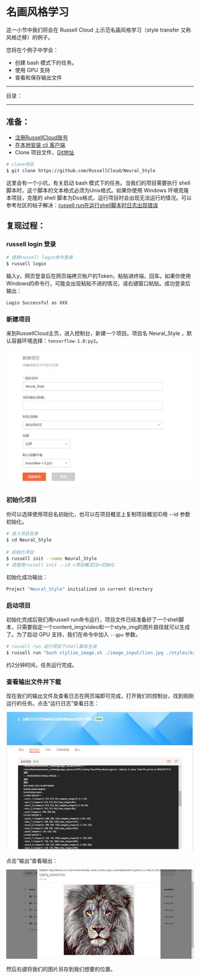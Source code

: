 # 名画风格学习

这一小节中我们将会在 Russell Cloud 上示范名画风格学习（style transfer 又称风格迁移）的例子。

您将在个例子中学会：
- 创建 bash 模式下的任务。
- 使用 GPU 支持
- 查看和保存输出文件

---

目录：
<!-- toc -->

---

## 准备：
* [注册RussellCloud账号](http://russellcloud.com/#register)
* [在本地安装 cli 客户端](/get-started/install.md)
* Clone 项目文件，[Git地址](https://github.com/RussellCloud/Neural_Style)
```bash
# clone项目
$ git clone https://github.com/RussellCloud/Neural_Style
```
这里会有一个小坑，有关启动 bash 模式下的任务。当我们的项目需要执行 shell 脚本时，这个脚本的文本格式必须为Unix格式。如果你使用 Windows 环境克隆本项目，克隆的 shell 脚本为Dos格式，运行项目时会出现无法运行的情况。可以参考社区的帖子解决：[russell run在运行shell脚本时日志出现错误](http://forum.russellcloud.com/read.php?tid=7&fid=9)

## 复现过程：

### russell login 登录
```bash
# 使用russell login命令登录
$ russell login
```
输入y，网页登录后在网页端拷贝账户的Token，粘贴进终端，回车。如果你使用Windows的命令行，可能会出现粘贴不进的情况，请右键窗口粘贴。成功登录后输出：
```bash
Login Successful as XXX
```

### 新建项目
来到RussellCloud主页，进入控制台，新建一个项目。项目名 Neural_Style ，默认容器环境选择：`tensorflow-1.0:py2`。

![](/asserts/img/style-transfer-newproject.jpg)

### 初始化项目
你可以选择使用项目名初始化，也可以在项目概览上复制项目概览ID用 --id 参数初始化。
```bash
# 进入项目目录
$ cd Neural_Style

# 初始化项目
$ russell init --name Neural_Style
# 或使用russell init --id <项目概览ID>初始化
```
初始化成功输出：
```bash
Project "Neural_Style" initialized in current directory
```

### 启动项目
初始化完成后我们用russell run命令运行，项目文件已经准备好了一个shell脚本，只需要指定一个content_img/video和一个style_img的图片路径就可以生成了。为了启动 GPU 支持，我们在命令中加入 `--gpu` 参数。
```bash
# russell run 运行项目下shell脚本生成
$ russell run "bash stylize_image.sh ./image_input/lion.jpg ./styles/kandinsky.jpg" --gpu  --data bf9f524a384c4a69a021f0cf122815ec:model
```
约2分钟时间，任务运行完成。

### 查看输出文件并下载
现在我们的输出文件及查看日志在网页端即可完成，打开我们的控制台，找到刚刚运行的任务。点击“运行日志”查看日志：

![](/asserts/img/style-transfer-logs.jpg)

点击“输出”查看输出：

![](/asserts/img/style-transfer-result.jpg)

然后右键将我们的图片另存到我们想要的位置。